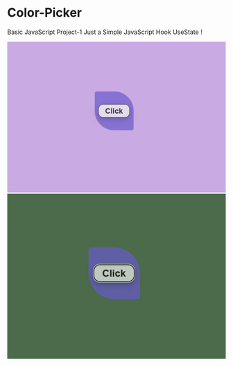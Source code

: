 # Color-Picker
Basic JavaScript Project-1
Just a Simple JavaScript Hook UseState !

![My Image](https://github.com/nky159/Color-Picker/blob/ebe0f55fe579039fd0e45bd9903281d855fbfcc8/colorpicker1.png)
![My Image](https://github.com/nky159/Color-Picker/blob/295222c799f37cf3a7e1b99a31d63ed5baaaa3ac/colorpicker2.png)
